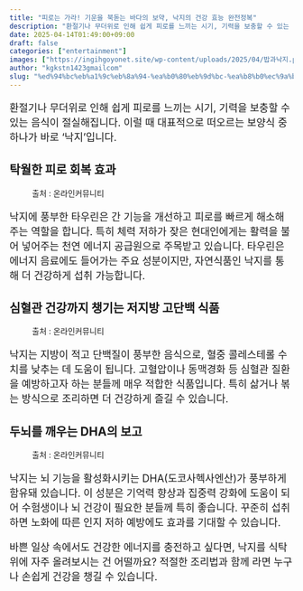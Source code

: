 ```yaml
---
title: "피로는 가라! 기운을 북돋는 바다의 보약, 낙지의 건강 효능 완전정복"
description: "환절기나 무더위로 인해 쉽게 피로를 느끼는 시기, 기력을 보충할 수 있는 음식이 절실해집니다. 이럴 때 대표적으로 떠오르는 보양식 중 하나가 바로 ‘낙지’입니다."
date: 2025-04-14T01:49:00+09:00
draft: false
categories: ["entertainment"]
images: ["https://ingihgoyonet.site/wp-content/uploads/2025/04/밥과낙지.png", "https://ingihgoyonet.site/wp-content/uploads/2025/04/김싸먹는-낙지.png", "https://ingihgoyonet.site/wp-content/uploads/2025/04/낙지볶음.png"]
author: "kgkstn1423gmailcom"
slug: "%ed%94%bc%eb%a1%9c%eb%8a%94-%ea%b0%80%eb%9d%bc-%ea%b8%b0%ec%9a%b4%ec%9d%84-%eb%b6%81%eb%8f%8b%eb%8a%94-%eb%b0%94%eb%8b%a4%ec%9d%98-%eb%b3%b4%ec%95%bd-%eb%82%99%ec%a7%80%ec%9d%98-%ea%b1%b4%ea%b0%95"
---
```


<p style="font-size:18px">환절기나 무더위로 인해 쉽게 피로를 느끼는 시기, 기력을 보충할 수 있는 음식이 절실해집니다. 이럴 때 대표적으로 떠오르는 보양식 중 하나가 바로 ‘낙지’입니다.</p> <h2 >탁월한 피로 회복 효과</h2> <figure ><img src="https://ingihgoyonet.site/wp-content/uploads/2025/04/밥과낙지.png" alt="" style="aspect-ratio:16/9;object-fit:cover"/><figcaption >출처 : 온라인커뮤니티</figcaption></figure> <p style="font-size:18px">낙지에 풍부한 타우린은 간 기능을 개선하고 피로를 빠르게 해소해주는 역할을 합니다. 특히 체력 저하가 잦은 현대인에게는 활력을 불어 넣어주는 천연 에너지 공급원으로 주목받고 있습니다. 타우린은 에너지 음료에도 들어가는 주요 성분이지만, 자연식품인 낙지를 통해 더 건강하게 섭취 가능합니다.</p> <h2 >심혈관 건강까지 챙기는 저지방 고단백 식품</h2> <figure ><img src="https://ingihgoyonet.site/wp-content/uploads/2025/04/김싸먹는-낙지.png" alt="" style="aspect-ratio:16/9;object-fit:cover"/><figcaption >출처 : 온라인커뮤니티</figcaption></figure> <p style="font-size:18px">낙지는 지방이 적고 단백질이 풍부한 음식으로, 혈중 콜레스테롤 수치를 낮추는 데 도움이 됩니다. 고혈압이나 동맥경화 등 심혈관 질환을 예방하고자 하는 분들께 매우 적합한 식품입니다. 특히 삶거나 볶는 방식으로 조리하면 더 건강하게 즐길 수 있습니다.</p> <h2 >두뇌를 깨우는 DHA의 보고</h2> <figure ><img src="https://ingihgoyonet.site/wp-content/uploads/2025/04/낙지볶음.png" alt="" style="aspect-ratio:16/9;object-fit:cover"/><figcaption >출처 : 온라인커뮤니티</figcaption></figure> <p style="font-size:18px">낙지는 뇌 기능을 활성화시키는 DHA(도코사헥사엔산)가 풍부하게 함유돼 있습니다. 이 성분은 기억력 향상과 집중력 강화에 도움이 되어 수험생이나 뇌 건강이 필요한 분들께 특히 좋습니다. 꾸준히 섭취하면 노화에 따른 인지 저하 예방에도 효과를 기대할 수 있습니다.</p> <p style="font-size:18px">바쁜 일상 속에서도 건강한 에너지를 충전하고 싶다면, 낙지를 식탁 위에 자주 올려보시는 건 어떨까요? 적절한 조리법과 함께 라면 누구나 손쉽게 건강을 챙길 수 있습니다.</p>